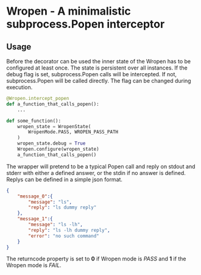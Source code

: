 # Wropen - A minimalistic subprocess.Popen interceptor

## Usage
Before the decorator can be used the inner state of the 
Wropen has to be configured at least once. The state is persistent over all instances. If the debug flag is set, subprocess.Popen calls will be intercepted.
If not, subprocess.Popen will be called directly. The flag can be 
changed during execution.
```python
@Wropen.intercept_popen
def a_function_that_calls_popen():
    ...

def some_function():
    wropen_state = WropenState(
        WropenMode.PASS, WROPEN_PASS_PATH
    )
    wropen_state.debug = True
    Wropen.configure(wropen_state)
    a_function_that_calls_popen()

```
The wrapper will pretend to be a typical Popen call and reply 
on stdout and stderr with either a defined answer, or the stdin if no answer is defined. Replys can be defined in a simple json format.
```json
{
    "message_0":{
        "message": "ls",
        "reply": "ls dummy reply"
    },
    "message_1":{
        "message": "ls -lh",
        "reply": "ls -lh dummy reply",
        "error": "no such command"
    }
}
```
The returncode property is set to **0** if Wropen mode is *PASS* and **1** if the Wropen mode is *FAIL*.

